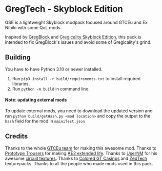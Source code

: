 # GregTech - Skyblock Edition

GSE is a lightweight Skyblock modpack focused around GTCEu and Ex Nihilo with some QoL mods.

Inspired by [GregBlock](https://www.curseforge.com/minecraft/modpacks/gregblock) and [Gregicality Skyblock Edition](https://www.curseforge.com/minecraft/modpacks/gregicality-skyblock-edition), this pack is intended to fix GregBlock's issues and avoid some of Gregicality's grind.

## Building

You have to have Python 3.10 or newer installed.

1. Run `pip3 install -r build/requirements.txt` to install required libraries.
2. Run `python -m build` in command line.

#### Note: updating external mods

To update external mods, you need to download the updated version and run `python build/getHash.py <mod location>`
and copy the output to the `hash` field for the mod in `mainifest.json`

## Credits

Thanks to the whole [GTCEu team](https://github.com/GregTechCEu) for making this awesome mod.
Thanks to [Prototype Trousers](https://github.com/PrototypeTrousers) for making [AE2 extended life](https://github.com/PrototypeTrousers/Applied-Energistics-2).
Thanks to [UserNM](https://github.com/Usernm0) for his awesome [circuit textures](https://github.com/Usernm0/Gregtech-5-Circuits-32x32-Usernm).
Thanks to [Colored GT Casings](https://www.curseforge.com/minecraft/texture-packs/colored-gt-casings) and [ZedTech](https://www.curseforge.com/minecraft/texture-packs/zedtech) texturepacks.
Thanks to all the people who made mods used in this pack.
